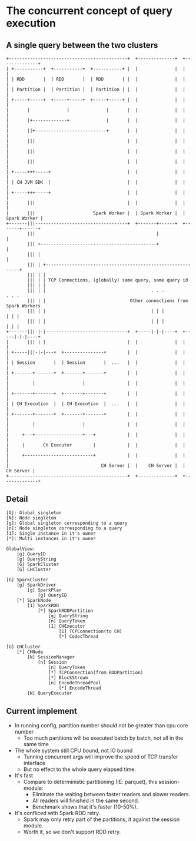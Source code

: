 # The concurrent concept of query execution

## A single query between the two clusters
```
+---------------------------------------------+  +--------------+  +--------------+
| +-----------+  +-----------+  +-----------+ |  |              |  |              |
| | RDD       |  | RDD       |  | RDD       | |  |              |  |              |
| | Partition |  | Partition |  | Partition | |  |              |  |              |
| +-----+-----+  +-----+-----+  +-----+-----+ |  |              |  |              |
|       |              |              |       |  |              |  |              |
|       |+-------------+              |       |  |              |  |              |
|       ||+---------------------------+       |  |              |  |              |
|       |||                                   |  |              |  |              |
|       |||                                   |  |              |  |              |
|       |||                                   |  |              |  |              |
| +-----+++-----+                             |  |              |  |              |
| | CH JVM SDK  |                             |  |              |  |              |
| +-----+++-----+                             |  |              |  |              |
|       |||                                   |  |              |  |              |
|       |||                      Spark Worker |  | Spark Worker |  | Spark Worker |
+-------|||-----------------------------------+  +-------+------+  +-------+------+
        |||                                              |                 |
        ||| +--------------------------------------------+                 |
        ||| |                                                              |
        ||| | +------------------------------------------------------------+
        ||| | |
        ||| | | TCP Connections, (globally) same query, same query id
        ||| | |
        ||| | |                                        . . .             . . .
        ||| | |                                Other connections from Spark Workers
        ||| | |                                        | | |             | | |
        ||| | |                                        | | |             | | |
+-------|||-|-|-------------------------------+  +-----|-|-|----+  +-----|-|-|----+
|       ||| | |                               |  |              |  |              |
| +-----|||-|-|---+  +---------------+        |  |              |  |              |
| | Session       |  | Session       |  ...   |  |              |  |              |
| +-------+-------+  +-------+-------+        |  |              |  |              |
|         |                  |                |  |              |  |              |
| +-------+-------+  +-------+-------+        |  |              |  |              |
| | CH Execution  |  | CH Execution  |  ...   |  |              |  |              |
| +-------+-------+  +-------+-------+        |  |              |  |              |
|         |                  |                |  |              |  |              |
|     +---+------------------+---+            |  |              |  |              |
|     |       CH Executor        |            |  |              |  |              |
|     +--------------------------+            |  |              |  |              |
|                                   CH Server |  |    CH Server |  |    CH Server |
+---------------------------------------------+  +--------------+  +--------------+
```

## Detail
```
[G]: Global singleton
[N]: Node singleton
[g]: Global singleton corresponding to a query
[n]: Node singleton corresponding to a query
[1]: Single instance in it's owner
[*]: Multi instances in it's owner

GlobalView:
    [g] QueryID
    [g] QueryString
    [G] SparkCluster
    [G] CHCluster

[G] SparkCluster
    [g] SparkDriver
        [g] SparkPlan
            [g] QueryID
    [*] SparkNode
        [1] SparkRDD
            [*] SparkRDDPartition
                [g] QueryString
                [n] QueryToken
                [1] CHExecutor
                    [1] TCPConnection(to CH)
                    [*] CodecThread

[G] CHCluster
    [*] CHNode
        [N] SessionManager
            [n] Session
                [n] QueryToken
                [*] TCPConnection(from RDDPartition)
                [*] BlockStream
                [n] EncodeThreadPool
                    [*] EncodeThread
        [N] QueryExecutor
```

## Current implement
* In running config, partition number should not be greater than cpu core number
    * Too much partitions will be executed batch by batch, not all in the same time
* The whole system still CPU bound, not IO buond
    * Tunning concurrent args will improve the speed of TCP transfer interface
    * But no effect to the whole query elapsed time.
* It's fast
    * Compare to deterministic partitioning (IE: parquet), this session-module:
        * Eliminate the waiting between faster readers and slower readers.
        * All readers will finished in the same second.
        * Benchmark shows that it's faster (10-50%).
* It's confliced with Spark RDD retry.
    * Spark may only retry part of the partitions, it against the session module.
    * Worth it, so we don't support RDD retry.
